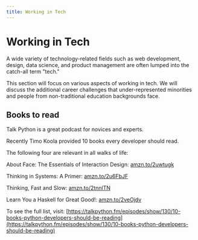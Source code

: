 ```yaml
---
title: Working in Tech
---
```

# Working in Tech

A wide variety of technology-related fields such as web development, design, data science, and product management are often lumped into the catch-all term "tech."

This section will focus on various aspects of working in tech. We will discuss the additional career challenges that under-represented minorities and people from non-traditional education backgrounds face.

## Books to read

Talk Python is a great podcast for novices and experts.

Recently Timo Koola provided 10 books every developer should read.

The following four are relevant in all walks of life:

About Face: The Essentials of Interaction Design: [amzn.to/2uwtugk](amzn.to/2uwtugk)

Thinking in Systems: A Primer: [amzn.to/2u6FbJF](amzn.to/2u6FbJF)

Thinking, Fast and Slow: [amzn.to/2tnnlTN](amzn.to/2tnnlTN)

Learn You a Haskell for Great Good!: [amzn.to/2veOjdv](amzn.to/2veOjdv)

To see the full list, visit: [https://talkpython.fm/episodes/show/130/10-books-python-developers-should-be-reading](https://talkpython.fm/episodes/show/130/10-books-python-developers-should-be-reading)
